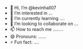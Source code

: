 - 👋 Hi, I’m @kevinhall07
- 👀 I’m interested in ...
- 🌱 I’m currently learning ....
- 💞️ I’m looking to collaborate on ...
- 📫 How to reach me ........
- 😄 Pronouns: ......
- ⚡ Fun fact: ....

<!---
kevinhall07/kevinhall07 is a ✨ special ✨ repository because its `README.md` (this file) appears on your GitHub profile.
You can click the Preview link to take a look at your changes.
--->
